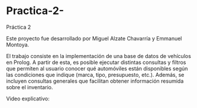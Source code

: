 # Practica-2-



Práctica 2

Este proyecto fue desarrollado por Miguel Alzate Chavarría y Emmanuel Montoya.

El trabajo consiste en la implementación de una base de datos de vehículos en Prolog. A partir de esta, es posible ejecutar distintas consultas y filtros que
 permiten al usuario conocer qué automóviles están disponibles según las condiciones que indique (marca, tipo, presupuesto, etc.). Además, se incluyen consultas generales que facilitan obtener información resumida sobre el inventario.

Video explicativo:
